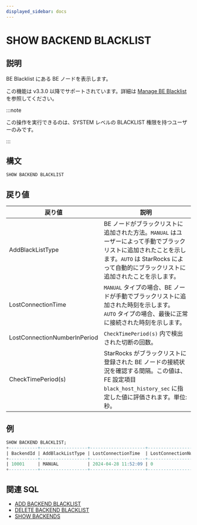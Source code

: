 ```yaml
---
displayed_sidebar: docs
---
```


# SHOW BACKEND BLACKLIST

## 説明

BE Blacklist にある BE ノードを表示します。

この機能は v3.3.0 以降でサポートされています。詳細は [Manage BE Blacklist](../../../../administration/management/BE_blacklist.md) を参照してください。

:::note

この操作を実行できるのは、SYSTEM レベルの BLACKLIST 権限を持つユーザーのみです。

:::

## 構文

```SQL
SHOW BACKEND BLACKLIST
```

## 戻り値

| **戻り値**                   | **説明**                                                    |
| ---------------------------- | ----------------------------------------------------------- |
| AddBlackListType             | BE ノードがブラックリストに追加された方法。`MANUAL` はユーザーによって手動でブラックリストに追加されたことを示します。`AUTO` は StarRocks によって自動的にブラックリストに追加されたことを示します。 |
| LostConnectionTime           | `MANUAL` タイプの場合、BE ノードが手動でブラックリストに追加された時刻を示します。<br />`AUTO` タイプの場合、最後に正常に接続された時刻を示します。 |
| LostConnectionNumberInPeriod | `CheckTimePeriod(s)` 内で検出された切断の回数。 |
| CheckTimePeriod(s)           | StarRocks がブラックリストに登録された BE ノードの接続状況を確認する間隔。この値は、FE 設定項目 `black_host_history_sec` に指定した値に評価されます。単位: 秒。 |

## 例

```SQL
SHOW BACKEND BLACKLIST;
+-----------+------------------+---------------------+------------------------------+--------------------+
| BackendId | AddBlackListType | LostConnectionTime  | LostConnectionNumberInPeriod | CheckTimePeriod(s) |
+-----------+------------------+---------------------+------------------------------+--------------------+
| 10001     | MANUAL           | 2024-04-28 11:52:09 | 0                            | 5                  |
+-----------+------------------+---------------------+------------------------------+--------------------+
```

## 関連 SQL

- [ADD BACKEND BLACKLIST](./ADD_BACKEND_BLACKLIST.md)
- [DELETE BACKEND BLACKLIST](./DELETE_BACKEND_BLACKLIST.md)
- [SHOW BACKENDS](SHOW_BACKENDS.md)